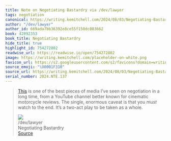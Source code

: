 ```yaml
---
title: Note on Negotiating Bastardry via /dev/lawyer
tags: negotiation
canonical: https://writing.kemitchell.com/2024/08/03/Negotiating-Bastardry
author: "/dev/lawyer"
author_id: 669ada7bb36392e8ce55f150dc083662
book: 42892353
book_title: Negotiating Bastardry
hide_title: true
highlight_id: 754272802
readwise_url: https://readwise.io/open/754272802
image: https://writing.kemitchell.com/placeholder-on-white.png
favicon_url: https://s2.googleusercontent.com/s2/favicons?domain=writing.kemitchell.com
source_emoji: "\U0001F310"
source_url: https://writing.kemitchell.com/2024/08/03/Negotiating-Bastardry#:~:text=,as%20a%20whole.
serial_number: 2024.NTE.137
---
```

> [This](https://www.youtube.com/watch?v=Fbr3JZAXDxA) is one of the best pieces of media I’ve seen on negotiation in a long time, from a YouTube channel better known for cinematic motorcycle reviews. The single, enormous caveat is that you *must* watch to the end. It’s a two-act play to be taken as a whole.
> <div class="quoteback-footer"><div class="quoteback-avatar"><img class="mini-favicon" src="https://s2.googleusercontent.com/s2/favicons?domain=writing.kemitchell.com"></div><div class="quoteback-metadata"><div class="metadata-inner"><span style="display:none">FROM:</span><div aria-label="/dev/lawyer" class="quoteback-author"> /dev/lawyer</div><div aria-label="Negotiating Bastardry" class="quoteback-title"> Negotiating Bastardry</div></div></div><div class="quoteback-backlink"><a target="_blank" aria-label="go to the full text of this quotation" rel="noopener" href="https://writing.kemitchell.com/2024/08/03/Negotiating-Bastardry#:~:text=,as%20a%20whole." class="quoteback-arrow"> Source</a></div></div>